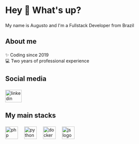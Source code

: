 <h1 align="left">Hey 👋 What's up?</h1>

###

<p align="left">My name is Augusto and I'm a Fullstack Developer from Brazil</p>

###

<h2 align="left">About me</h2>

###

<p align="left">✨ Coding since 2019<br>💻 Two years of professional experience</p>

###

<h2 align="left">Social media</h2>

###

<div align="left">
  <a href="https://www.linkedin.com/in/augusto-jos%C3%A9-rizzi-823699209/?locale=en_US" target="_blank">
    <img src="https://raw.githubusercontent.com/maurodesouza/profile-readme-generator/master/src/assets/icons/social/linkedin/default.svg" width="52" height="40" alt="linkedin logo" />
  </a>
</div>

###

<h2 align="left">My main stacks</h2>

###

<div align="left">
  <img src="https://cdn.jsdelivr.net/gh/devicons/devicon/icons/php/php-original.svg" height="40" alt="php logo"  />
  <img width="12" />
  <img src="https://cdn.jsdelivr.net/gh/devicons/devicon@latest/icons/python/python-original.svg" height="40" alt="python logo" />
  <img width="12" />
  <img src="https://cdn.jsdelivr.net/gh/devicons/devicon/icons/docker/docker-original.svg" height="40" alt="docker logo"  />
  <img width="12" />
  <img src="https://cdn.jsdelivr.net/gh/devicons/devicon@latest/icons/javascript/javascript-original.svg" height="40" alt="js logo" />
          
</div>

